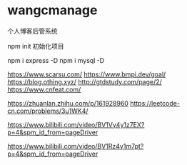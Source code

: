 # wangcmanage
个人博客后管系统


npm init 初始化项目

npm i express -D 
npm i mysql -D

https://www.scarsu.com/
https://www.bmpi.dev/goal/
https://blog.othing.xyz/
http://gtdstudy.com/page/2/
https://www.cnfeat.com/

https://zhuanlan.zhihu.com/p/161928960
https://leetcode-cn.com/problems/3u1WK4/

https://www.bilibili.com/video/BV1Vy4y1z7EX?p=4&spm_id_from=pageDriver

https://www.bilibili.com/video/BV1Rz4y1m7pt?p=4&spm_id_from=pageDriver